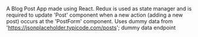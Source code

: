 A Blog Post App made using React. Redux is used as state manager and is required to update 'Post' component when a new action (adding a new post) occurs at the 'PostForm' component.
Uses dummy data from 'https://jsonplaceholder.typicode.com/posts'; dummy data endpoint
